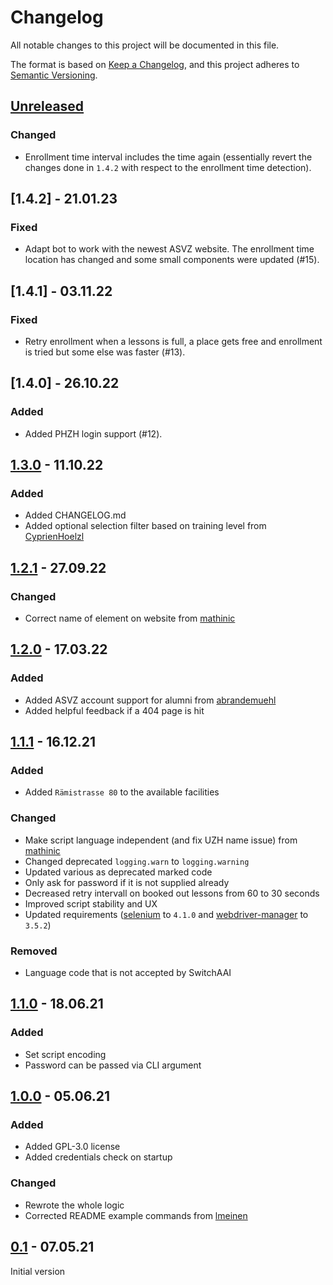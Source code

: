 # Changelog

All notable changes to this project will be documented in this file.

The format is based on [Keep a Changelog](https://keepachangelog.com/en/1.0.0/),
and this project adheres to [Semantic Versioning](https://semver.org/spec/v2.0.0.html).

## [Unreleased]

### Changed

- Enrollment time interval includes the time again (essentially revert the changes done in `1.4.2` with respect to the enrollment time detection).

## [1.4.2] - 21.01.23

### Fixed

- Adapt bot to work with the newest ASVZ website. The enrollment time location has changed and some small components were updated (#15).

## [1.4.1] - 03.11.22

### Fixed

- Retry enrollment when a lessons is full, a place gets free and enrollment is tried but some else was faster (#13).

## [1.4.0] - 26.10.22

### Added

- Added PHZH login support (#12).

## [1.3.0] - 11.10.22

### Added

- Added CHANGELOG.md
- Added optional selection filter based on training level from [CyprienHoelzl](https://github.com/CyprienHoelzl)

## [1.2.1] - 27.09.22

### Changed

- Correct name of element on website from [mathinic](https://github.com/mathinic)

## [1.2.0] - 17.03.22

### Added

- Added ASVZ account support for alumni from [abrandemuehl](https://github.com/abrandemuehl)
- Added helpful feedback if a 404 page is hit

## [1.1.1] - 16.12.21

### Added

- Added `Rämistrasse 80` to the available facilities

### Changed

- Make script language independent (and fix UZH name issue) from [mathinic](https://github.com/mathinic)
- Changed deprecated `logging.warn` to `logging.warning`
- Updated various as deprecated marked code
- Only ask for password if it is not supplied already
- Decreased retry intervall on booked out lessons from 60 to 30 seconds
- Improved script stability and UX
- Updated requirements ([selenium](https://github.com/SeleniumHQ/selenium) to `4.1.0` and [webdriver-manager](https://github.com/SergeyPirogov/webdriver_manager) to `3.5.2`)

### Removed

- Language code that is not accepted by SwitchAAI

## [1.1.0] - 18.06.21

### Added

- Set script encoding
- Password can be passed via CLI argument

## [1.0.0] - 05.06.21

### Added

- Added GPL-3.0 license
- Added credentials check on startup

### Changed

- Rewrote the whole logic
- Corrected README example commands from [lmeinen](https://github.com/lmeinen)

## [0.1] - 07.05.21

Initial version

[unreleased]: https://github.com/fbuetler/asvz-bot/compare/v1.3.0...master
[1.3.0]: https://github.com/fbuetler/asvz-bot/compare/v1.2.1...v1.3.0
[1.2.1]: https://github.com/fbuetler/asvz-bot/compare/v1.2.0...v1.2.1
[1.2.0]: https://github.com/fbuetler/asvz-bot/compare/v1.1.1...v1.2.0
[1.1.1]: https://github.com/fbuetler/asvz-bot/compare/v1.1.0...v1.1.1
[1.1.0]: https://github.com/fbuetler/asvz-bot/compare/v1.0.0...v1.1.0
[1.0.0]: https://github.com/fbuetler/asvz-bot/compare/v0.1...v1.0.0
[0.1]: https://github.com/fbuetler/asvz-bot/releases/tag/v0.1
